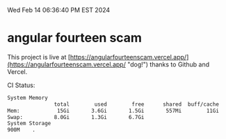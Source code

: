 Wed Feb 14 06:36:40 PM EST 2024

# angular fourteen scam


This project is live at [https://angularfourteenscam.vercel.app/](https://angularfourteenscam.vercel.app/ "dog!") thanks to Github and Vercel.

CI Status: 

```bash
System Memory
               total        used        free      shared  buff/cache   available
Mem:            15Gi       3.6Gi       1.5Gi       557Mi        11Gi        11Gi
Swap:          8.0Gi       1.3Gi       6.7Gi
System Storage
900M	.
```
